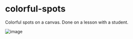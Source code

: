 # colorful-spots
Colorful spots on a canvas. Done on a lesson with a student.

![image](https://github.com/user-attachments/assets/53b1322a-c564-43d9-95f3-2ce9e6b936c1)
